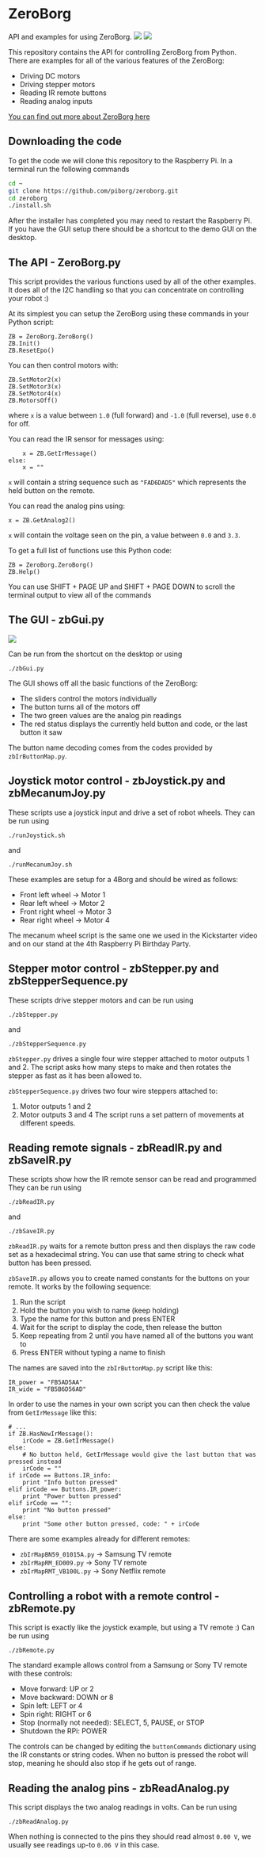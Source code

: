 # ZeroBorg
API and examples for using ZeroBorg.
![](zeroborg.jpg?raw=true)
![](mecanum-robot.jpg?raw=true)

This repository contains the API for controlling ZeroBorg from Python.
There are examples for all of the various features of the ZeroBorg:
* Driving DC motors
* Driving stepper motors
* Reading IR remote buttons
* Reading analog inputs

[You can find out more about ZeroBorg here](https://www.piborg.org/zeroborg)

## Downloading the code
To get the code we will clone this repository to the Raspberry Pi.
In a terminal run the following commands
```bash
cd ~
git clone https://github.com/piborg/zeroborg.git
cd zeroborg
./install.sh
```
After the installer has completed you may need to restart the Raspberry Pi.
If you have the GUI setup there should be a shortcut to the demo GUI on the desktop.

## The API - ZeroBorg.py
This script provides the various functions used by all of the other examples.
It does all of the I2C handling so that you can concentrate on controlling your robot :)

At its simplest you can setup the ZeroBorg using these commands in your Python script:
```import ZeroBorg
ZB = ZeroBorg.ZeroBorg()
ZB.Init()
ZB.ResetEpo()
```

You can then control motors with:
```ZB.SetMotor1(x)
ZB.SetMotor2(x)
ZB.SetMotor3(x)
ZB.SetMotor4(x)
ZB.MotorsOff()
```
where `x` is a value between `1.0` (full forward) and `-1.0` (full reverse), use `0.0` for off.

You can read the IR sensor for messages using:
```if ZB.HasNewIrMessage():
    x = ZB.GetIrMessage()
else:
    x = ""
```
`x` will contain a string sequence such as `"FAD6DAD5"` which represents the held button on the remote.

You can read the analog pins using:
```x = ZB.GetAnalog1()
x = ZB.GetAnalog2()
```
`x` will contain the voltage seen on the pin, a value between `0.0` and `3.3`.

To get a full list of functions use this Python code:
```import ZeroBorg
ZB = ZeroBorg.ZeroBorg()
ZB.Help()
```
You can use SHIFT + PAGE UP and SHIFT + PAGE DOWN to scroll the terminal output to view all of the commands

## The GUI - zbGui.py
![](zeroborg-gui.png?raw=true)

Can be run from the shortcut on the desktop or using
```cd ~/zeroborg
./zbGui.py
```

The GUI shows off all the basic functions of the ZeroBorg:
* The sliders control the motors individually
* The button turns all of the motors off
* The two green values are the analog pin readings
* The red status displays the currently held button and code, or the last button it saw

The button name decoding comes from the codes provided by `zbIrButtonMap.py`.

## Joystick motor control - zbJoystick.py and zbMecanumJoy.py
These scripts use a joystick input and drive a set of robot wheels.
They can be run using
```cd ~/zeroborg
./runJoystick.sh
```
and
```cd ~/zeroborg
./runMecanumJoy.sh
```

These examples are setup for a 4Borg and should be wired as follows:
* Front left wheel → Motor 1
* Rear left wheel → Motor 2
* Front right wheel → Motor 3
* Rear right wheel → Motor 4

The mecanum wheel script is the same one we used in the Kickstarter video and on our stand at the 4th Raspberry Pi Birthday Party.

## Stepper motor control - zbStepper.py and zbStepperSequence.py
These scripts drive stepper motors and can be run using
```cd ~/zeroborg
./zbStepper.py
```
and
```cd ~/zeroborg
./zbStepperSequence.py
```

`zbStepper.py` drives a single four wire stepper attached to motor outputs 1 and 2.
The script asks how many steps to make and then rotates the stepper as fast as it has been allowed to.

`zbStepperSequence.py` drives two four wire steppers attached to:
1. Motor outputs 1 and 2
2. Motor outputs 3 and 4
The script runs a set pattern of movements at different speeds.

## Reading remote signals - zbReadIR.py and zbSaveIR.py
These scripts show how the IR remote sensor can be read and programmed
They can be run using
```cd ~/zeroborg
./zbReadIR.py
```
and
```cd ~/zeroborg
./zbSaveIR.py
```

`zbReadIR.py` waits for a remote button press and then displays the raw code set as a hexadecimal string.
You can use that same string to check what button has been pressed.

`zbSaveIR.py` allows you to create named constants for the buttons on your remote.
It works by the following sequence:
1. Run the script
2. Hold the button you wish to name (keep holding)
3. Type the name for this button and press ENTER
4. Wait for the script to display the code, then release the button
5. Keep repeating from 2 until you have named all of the buttons you want to
6. Press ENTER without typing a name to finish

The names are saved into the `zbIrButtonMap.py` script like this:
```IR_info = "FAD6DAD5"
IR_power = "FB5AD5AA"
IR_wide = "FB5B6D56AD"
```
In order to use the names in your own script you can then check the value from `GetIrMessage` like this:
```import zbIrButtonMap.py as Buttons
# ...
if ZB.HasNewIrMessage():
    irCode = ZB.GetIrMessage()
else:
    # No button held, GetIrMessage would give the last button that was pressed instead
    irCode = ""
if irCode == Buttons.IR_info:
    print "Info button pressed"
elif irCode == Buttons.IR_power:
    print "Power button pressed"
elif irCode == "":
    print "No button pressed"
else:
    print "Some other button pressed, code: " + irCode
```

There are some examples already for different remotes:
* `zbIrMapBN59_01015A.py` → Samsung TV remote
* `zbIrMapRM_ED009.py` → Sony TV remote
* `zbIrMapRMT_VB100L.py` → Sony Netflix remote

## Controlling a robot with a remote control - zbRemote.py
This script is exactly like the joystick example, but using a TV remote :)
Can be run using
```cd ~/zeroborg
./zbRemote.py
```

The standard example allows control from a Samsung or Sony TV remote with these controls:
* Move forward: UP or 2
* Move backward: DOWN or 8
* Spin left: LEFT or 4
* Spin right: RIGHT or 6
* Stop (normally not needed): SELECT, 5, PAUSE, or STOP
* Shutdown the RPi: POWER

The controls can be changed by editing the `buttonCommands` dictionary using the IR constants or string codes.
When no button is pressed the robot will stop, meaning he should also stop if he gets out of range.

## Reading the analog pins - zbReadAnalog.py
This script displays the two analog readings in volts.
Can be run using
```cd ~/zeroborg
./zbReadAnalog.py
```

When nothing is connected to the pins they should read almost `0.00 V`, we usually see readings up-to `0.06 V` in this case.
